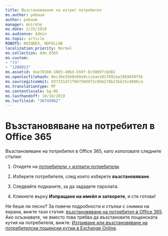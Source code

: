 ```yaml
---
title: Възстановяване на изтрит потребител
ms.author: pebaum
author: pebaum
manager: mnirkhe
ms.date: 2/25/2018
ms.audience: Admin
ms.topic: article
ROBOTS: NOINDEX, NOFOLLOW
localization_priority: Normal
ms.collection: Adm_O365
ms.custom:
- "73"
- "1200013"
ms.assetid: dae7b5b0-1003-40bd-b59f-8c5009fc8d82
ms.openlocfilehash: 0ec30e3560eb0a9ccceae101f692aa1969450f5b
ms.sourcegitcommit: 037331d71f06750d972c0b6278b23bb15c4806ca
ms.translationtype: MT
ms.contentlocale: bg-BG
ms.lasthandoff: 10/18/2019
ms.locfileid: "36745062"
---
```

# <a name="restore-a-user-in-office-365"></a>Възстановяване на потребител в Office 365

Възстановяване на потребител в Office 365, като използвате следните стъпки:
  
1. Отидете на [потребители \> изтрити потребители](https://admin.microsoft.com/adminportal/home#/deletedusers).

2. Изберете потребителя, след което изберете **възстановяване**.

3. Следвайте подканите, за да зададете паролата.

4. Кликнете върху **Изпращане на имейл и затворете**, и сте готови!

Не беше ли лесно? За повече подробности и стъпки с снимки на екрана, вижте тази статия: [възстановяване на потребител в Office 365](https://docs.microsoft.com/office365/admin/add-users/restore-user). Ако осъзнавате, че вместо това трябва да възстановите пощенската кутия на потребителя, вижте: [Изтриване или възстановяване на потребителски пощенски кутии в Exchange Online](https://docs.microsoft.com/exchange/recipients-in-exchange-online/delete-or-restore-mailboxes).